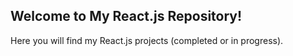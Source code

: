 ## Welcome to My React.js Repository!

Here you will find my React.js projects (completed or in progress).
